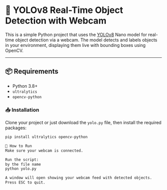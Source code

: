 # 🧠 YOLOv8 Real-Time Object Detection with Webcam

This is a simple Python project that uses the [YOLOv8](https://github.com/ultralytics/ultralytics) Nano model for real-time object detection via a webcam. The model detects and labels objects in your environment, displaying them live with bounding boxes using OpenCV.

---
## 📦 Requirements

- Python 3.8+
- `ultralytics`
- `opencv-python`

### 📥 Installation

Clone your project or just download the `yolo.py` file, then install the required packages:

```bash
pip install ultralytics opencv-python

🧪 How to Run
Make sure your webcam is connected.

Run the script:
by the file name
python yolo.py

A window will open showing your webcam feed with detected objects.
Press ESC to quit.
